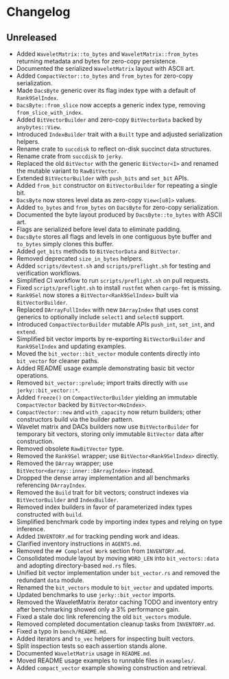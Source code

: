 # Changelog

## Unreleased
- Added `WaveletMatrix::to_bytes` and `WaveletMatrix::from_bytes` returning metadata and bytes for zero-copy persistence.
- Documented the serialized `WaveletMatrix` layout with ASCII art.
- Added `CompactVector::to_bytes` and `from_bytes` for zero-copy serialization.
- Made `DacsByte` generic over its flag index type with a default of `Rank9SelIndex`.
- `DacsByte::from_slice` now accepts a generic index type, removing `from_slice_with_index`.
- Added `BitVectorBuilder` and zero-copy `BitVectorData` backed by `anybytes::View`.
- Introduced `IndexBuilder` trait with a `Built` type and adjusted serialization helpers.
- Rename crate to `succdisk` to reflect on-disk succinct data structures.
- Rename crate from `succdisk` to `jerky`.
- Replaced the old `BitVector` with the generic `BitVector<I>` and renamed the
  mutable variant to `RawBitVector`.
- Extended `BitVectorBuilder` with `push_bits` and `set_bit` APIs.
- Added `from_bit` constructor on `BitVectorBuilder` for repeating a single bit.
- `DacsByte` now stores level data as zero-copy `View<[u8]>` values.
- Added `to_bytes` and `from_bytes` on `DacsByte` for zero-copy serialization.
- Documented the byte layout produced by `DacsByte::to_bytes` with ASCII art.
- Flags are serialized before level data to eliminate padding.
- `DacsByte` stores all flags and levels in one contiguous byte buffer and `to_bytes` simply clones this buffer.
- Added `get_bits` methods to `BitVectorData` and `BitVector`.
- Removed deprecated `size_in_bytes` helpers.
- Added `scripts/devtest.sh` and `scripts/preflight.sh` for testing and
  verification workflows.
- Simplified CI workflow to run `scripts/preflight.sh` on pull requests.
- Fixed `scripts/preflight.sh` to install `rustfmt` when `cargo-fmt` is missing.
- `Rank9Sel` now stores a `BitVector<Rank9SelIndex>` built via `BitVectorBuilder`.
- Replaced `DArrayFullIndex` with new `DArrayIndex` that uses const generics
  to optionally include `select1` and `select0` support.
- Introduced `CompactVectorBuilder` mutable APIs `push_int`, `set_int`, and `extend`.
- Simplified bit vector imports by re-exporting `BitVectorBuilder` and `Rank9SelIndex` and updating examples.
- Moved the `bit_vector::bit_vector` module contents directly into `bit_vector` for cleaner paths.
- Added README usage example demonstrating basic bit vector operations.
- Removed `bit_vector::prelude`; import traits directly with `use jerky::bit_vector::*`.
- Added `freeze()` on `CompactVectorBuilder` yielding an immutable `CompactVector` backed by `BitVector<NoIndex>`.
- `CompactVector::new` and `with_capacity` now return builders; other constructors build via the builder pattern.
- Wavelet matrix and DACs builders now use `BitVectorBuilder` for temporary bit
  vectors, storing only immutable `BitVector` data after construction.
- Removed obsolete `RawBitVector` type.
- Removed the `Rank9Sel` wrapper; use `BitVector<Rank9SelIndex>` directly.
- Removed the `DArray` wrapper; use `BitVector<darray::inner::DArrayIndex>` instead.
- Dropped the dense array implementation and all benchmarks referencing `DArrayIndex`.
- Removed the `Build` trait for bit vectors; construct indexes via `BitVectorBuilder` and `IndexBuilder`.
- Removed index builders in favor of parameterized index types constructed with `build`.
- Simplified benchmark code by importing index types and relying on type inference.
- Added `INVENTORY.md` for tracking pending work and ideas.
- Clarified inventory instructions in `AGENTS.md`.
- Removed the `## Completed Work` section from `INVENTORY.md`.
- Consolidated module layout by moving `WORD_LEN` into `bit_vectors::data` and
  adopting directory-based `mod.rs` files.
- Unified bit vector implementation under `bit_vector.rs` and removed the
  redundant `data` module.
- Renamed the `bit_vectors` module to `bit_vector` and updated imports.
- Updated benchmarks to use `jerky::bit_vector` imports.
- Removed the WaveletMatrix iterator caching TODO and inventory entry after
  benchmarking showed only a 3% performance gain.
- Fixed a stale doc link referencing the old `bit_vectors` module.
- Removed completed documentation cleanup tasks from `INVENTORY.md`.
- Fixed a typo in `bench/README.md`.
- Added iterators and `to_vec` helpers for inspecting built vectors.
- Split inspection tests so each assertion stands alone.
- Documented `WaveletMatrix` usage in `README.md`.
- Moved README usage examples to runnable files in `examples/`.
- Added `compact_vector` example showing construction and retrieval.
